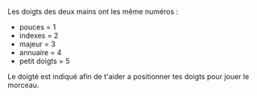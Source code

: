 Les doigts des deux mains ont les même numéros : 
- pouces  = 1 
- indexes = 2
- majeur = 3 
- annuaire = 4
- petit doigts = 5 


Le doigté est indiqué afin de t'aider a positionner tes doigts pour jouer le morceau. 
